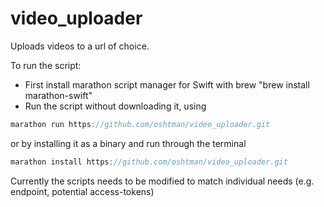 # video_uploader

Uploads videos to a url of choice.

To run the script:
* First install marathon script manager for Swift with brew "brew install marathon-swift"
* Run the script without downloading it, using 

```swift
marathon run https://github.com/oshtman/video_uploader.git
```
  or by installing it as a binary and run through the terminal
```swift
marathon install https://github.com/oshtman/video_uploader.git
```
Currently the scripts needs to be modified to match individual needs (e.g. endpoint, potential access-tokens)
